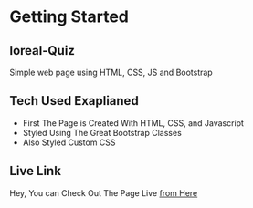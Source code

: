 
# Getting Started

## loreal-Quiz
Simple web page using HTML, CSS, JS and Bootstrap

## Tech Used Exaplianed

- First The Page is Created With HTML, CSS, and Javascript
- Styled Using The Great Bootstrap Classes
- Also Styled Custom CSS
  
## Live Link

Hey, You can Check Out The Page Live <a href="https://mujahidbcs92.github.io/loreal-Quiz/">from Here</a>

